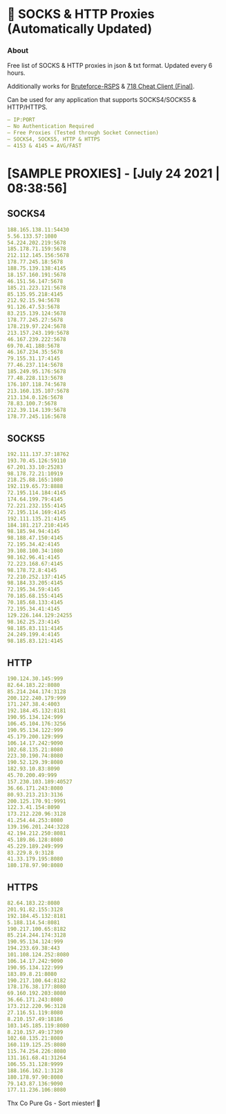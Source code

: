 # 🎁 SOCKS & HTTP Proxies (Automatically Updated)

### About
Free list of SOCKS & HTTP proxies in json & txt format. Updated every 6 hours. 

Additionally works for [Bruteforce-RSPS](https://github.com/KaiBurton/Bruteforce-RSPS) & [718 Cheat Client (Final)](https://github.com/KaiBurton/718-Cheat-Client-Final). 

Can be used for any application that supports SOCKS4/SOCKS5 & HTTP/HTTPS.
```yaml
— IP:PORT
— No Authentication Required
— Free Proxies (Tested through Socket Connection)
— SOCKS4, SOCKS5, HTTP & HTTPS
— 4153 & 4145 = AVG/FAST
```

# [SAMPLE PROXIES] - [July 24 2021 | 08:38:56]

## SOCKS4
```yaml
188.165.138.11:54430
5.56.133.57:1080
54.224.202.219:5678
185.178.71.159:5678
212.112.145.156:5678
178.77.245.18:5678
188.75.139.138:4145
18.157.160.191:5678
46.151.56.147:5678
185.21.223.121:5678
85.135.95.218:4145
212.92.15.94:5678
91.126.47.53:5678
83.215.139.124:5678
178.77.245.27:5678
178.219.97.224:5678
213.157.243.199:5678
46.167.239.222:5678
69.70.41.188:5678
46.167.234.35:5678
79.155.31.17:4145
77.46.237.114:5678
185.249.95.176:5678
77.48.228.113:5678
176.107.118.74:5678
213.160.135.107:5678
213.134.0.126:5678
78.83.100.7:5678
212.39.114.139:5678
178.77.245.116:5678
```

## SOCKS5
```yaml
192.111.137.37:18762
193.70.45.126:59110
67.201.33.10:25283
98.178.72.21:10919
218.25.88.165:1080
192.119.65.73:8888
72.195.114.184:4145
174.64.199.79:4145
72.221.232.155:4145
72.195.114.169:4145
192.111.135.21:4145
184.181.217.210:4145
98.185.94.94:4145
98.188.47.150:4145
72.195.34.42:4145
39.108.100.34:1080
98.162.96.41:4145
72.223.168.67:4145
98.178.72.8:4145
72.210.252.137:4145
98.184.33.205:4145
72.195.34.59:4145
70.185.68.155:4145
70.185.68.133:4145
72.195.34.41:4145
129.226.144.129:24255
98.162.25.23:4145
98.185.83.111:4145
24.249.199.4:4145
98.185.83.121:4145
```

## HTTP
```yaml
190.124.30.145:999
82.64.183.22:8080
85.214.244.174:3128
200.122.240.179:999
171.247.38.4:4003
192.184.45.132:8181
190.95.134.124:999
106.45.104.176:3256
190.95.134.122:999
45.179.200.129:999
106.14.17.242:9090
102.68.135.21:8080
223.30.190.74:8080
190.52.129.39:8080
182.93.10.83:8090
45.70.200.49:999
157.230.103.189:40527
36.66.171.243:8080
80.93.213.213:3136
200.125.170.91:9991
122.3.41.154:8090
173.212.220.96:3128
41.254.44.253:8080
139.196.201.244:3228
42.194.212.250:8081
45.189.86.128:8080
45.229.189.249:999
83.229.8.9:3128
41.33.179.195:8080
180.178.97.90:8080
```

## HTTPS
```yaml
82.64.183.22:8080
201.91.82.155:3128
192.184.45.132:8181
5.188.114.54:8081
190.217.100.65:8182
85.214.244.174:3128
190.95.134.124:999
194.233.69.38:443
101.108.124.252:8080
106.14.17.242:9090
190.95.134.122:999
183.89.8.21:8080
190.217.100.64:8182
178.176.38.177:8080
69.160.192.203:8080
36.66.171.243:8080
173.212.220.96:3128
27.116.51.119:8080
8.210.157.49:18186
103.145.185.119:8080
8.210.157.49:17309
102.68.135.21:8080
160.119.125.25:8080
115.74.254.226:8080
131.161.68.41:31264
106.55.31.128:9999
188.166.162.1:3128
180.178.97.90:8080
79.143.87.136:9090
177.11.236.106:8080
```



Thx Co Pure Gs - Sort miester! 💟